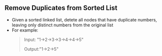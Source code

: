 Remove Duplicates from Sorted List
----------
+ Given a sorted linked list, detete all nodes that have duplicate numbers, leaving only
  distinct numbers from the original list
+ For example:
  > Input: "1->2->3->3->4->4->5"
  >
  > Output:"1->2->5"
